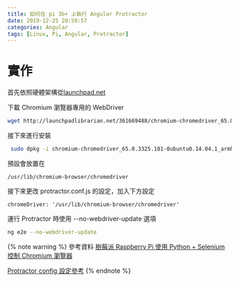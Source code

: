 ```yaml
---
title: 如何在 pi 3b+ 上執行 Angular Protractor
date: 2019-12-25 20:59:57
categories: Angular
tags: [Linux, Pi, Angular, Protractor]
---
```


# 實作
首先依照硬體架構從[launchpad.net](https://launchpad.net/ubuntu/trusty/+package/chromium-chromedriver)

下載 Chromium 瀏覽器專用的 WebDriver
```bash
wget http://launchpadlibrarian.net/361669488/chromium-chromedriver_65.0.3325.181-0ubuntu0.14.04.1_armhf.deb
```

<!--more-->

接下來進行安裝
```bash 
 sudo dpkg -i chromium-chromedriver_65.0.3325.181-0ubuntu0.14.04.1_armhf.deb
```

預設會放置在
```
/usr/lib/chromium-browser/chromedriver
```

接下來更改 protractor.conf.js 的設定，加入下方設定
```
chromeDriver: '/usr/lib/chromium-browser/chromedriver'
```

運行 Protractor 時使用 --no-webdriver-update 選項
```bash
ng e2e --no-webdriver-update
```

{% note warning %}
參考資料
[樹莓派 Raspberry Pi 使用 Python + Selenium 控制 Chromium 瀏覽器](https://blog.gtwang.org/iot/raspberry-pi/raspberry-pi-install-chromium-chrome-driver/)

[Protractor config 設定參考](https://github.com/angular/protractor/blob/master/lib/config.ts)
{% endnote %}